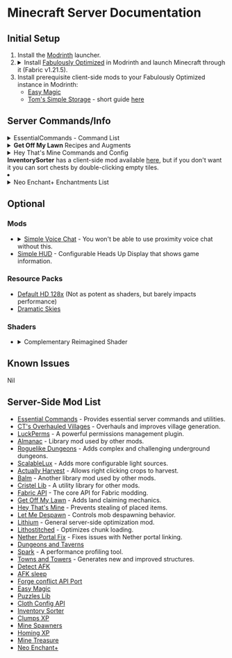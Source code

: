 # Minecraft Server Documentation

## Initial Setup

<ol>
  <li>Install the <a href="https://modrinth.com/app">Modrinth</a> launcher.</li>
  <li>
    <details>
      <summary>Install <a href="https://modrinth.com/modpack/fabulously-optimized?version=1.21.5#download">Fabulously Optimized</a> in Modrinth and launch Minecraft through it (Fabric v1.21.5).</summary>
      <ul>
        <li><b>Fabulously Optimized</b> is a modpack whose name speaks for itself; It can 10x your FPS, mine went from ~150 to sometimes 1300+ fps.</li>
        <li>See FPS in image below:</li>
        <li><img src="https://github.com/user-attachments/assets/81eeada7-3107-443e-b296-6e36af6c2825" width="750"/></li>
      </ul>
    </details>
  </li>
  <li>Install prerequisite client-side mods to your Fabulously Optimized instance in Modrinth:
    <ul>
      <li><a href="https://modrinth.com/mod/easy-magic?version=1.21.5&loader=fabric">Easy Magic</a></li>
      <li><a href="https://modrinth.com/mod/toms-storage?version=1.21.5&loader=fabric#download">Tom's Simple Storage</a> - short guide <a href="https://youtu.be/nW5ElcWiC3c">here</a></li>
    </ul>
  </li>
</ol>

## Server Commands/Info
<details>
  <summary>EssentialCommands - Command List</summary>
  <h2>Commands</h2>
  <p>All of these commands support automatic tab completion using Minecraft's new commands system.</p>
  <p>See the <a href="https://github.com/John-Paul-R/Essential-Commands/wiki/List-of-Commands-&-Permissions">full List of Commands &amp; Permissions</a>.</p>
  <h3>Spawn</h3>
  <ul>
    <li>/spawn</li>
    <li>/spawn set</li>
  </ul>
  <h3>Teleport requests</h3>
  <ul>
    <li>/tpa &lt;target-player&gt;</li>
    <li>/tpahere &lt;target-player&gt;</li>
    <li>/tpaccept &lt;target-player&gt;</li>
    <li>/tpdeny &lt;target-player&gt;</li>
  </ul>
  <h3>Player Homes</h3>
  <ul>
    <li>/home set &lt;home-name&gt;</li>
    <li>/home tp &lt;home-name&gt;</li>
    <li>/home delete &lt;home-name&gt;</li>
    <li>/home list</li>
  </ul>
  <h3>Warps</h3>
  <ul>
    <li>/warp set &lt;warp-name&gt;</li>
    <li>/warp tp &lt;warp-name&gt;</li>
    <li>/warp delete &lt;warp-name&gt;</li>
    <li>/warp list</li>
  </ul>
  <h3>Back</h3>
  <ul>
    <li>/back</li>
  </ul>
  <p>Want to teleport to where you died? Enable <code>allow_back_on_death</code> in the <a href="config-docs">config</a>.</p>
  <h3>Nickname</h3>
  <ul>
    <li>/nickname set &lt;nickname&gt;</li>
    <li>/nickname clear</li>
    <li>/nickname reveal &lt;nickname&gt;</li>
  </ul>
  <h3>Random Teleport (/wild equivalent)</h3>
  <ul>
    <li>/randomteleport</li>
    <li>/rtp</li>
  </ul>
  <h3>Workbench</h3>
  <ul>
    <li>/workbench</li>
    <li>/anvil</li>
    <li>/enderchest</li>
    <li>/stonecutter</li>
    <li>/grindstone</li>
    <li>/wastebin</li>
  </ul>
  <h3>Kitchen sink</h3>
  <ul>
    <li>/afk</li>
    <li>/fly</li>
    <li>/fly &lt;target-player&gt;</li>
    <li>/invuln</li>
    <li>/invuln &lt;target-player&gt;</li>
    <li>/top</li>
    <li>/day</li>
    <li>/gametime</li>
  </ul>
  <h3>Config</h3>
  <ul>
    <li>/essentialcommands config reload</li>
  </ul>
</details>
<details>
  <summary><b>Get Off My Lawn</b> Recipes and Augments</summary>
  <h1>Claim Anchors</h1>
  <h2>Makeshift Claim Anchor</h2>
  <img src="recipes/makeshift_claim_anchor.png" alt="Makeshift Claim Anchor Recipe"/>
  <h2>Reinforced Claim Anchor</h2>
  <img src="recipes/reinforced_claim_anchor.png" alt="Reinforced Claim Anchor Recipe"/>
  <h3>Upgrade</h3>
  <img src="recipes/reinforced_upgrade_kit.png" alt="Reinforced Upgrade Kit Recipe"/>
  <h2>Glistening Claim Anchor</h2>
  <img src="recipes/glistening_claim_anchor.png" alt="Glistening Claim Anchor Recipe"/>
  <h3>Upgrade</h3>
  <img src="recipes/glistening_upgrade_kit.png" alt="Glistening Upgrade Kit Recipe"/>
  <h2>Crystal Claim Anchor</h2>
  <img src="recipes/crystal_claim_anchor.png" alt="Crystal Claim Anchor Recipe"/>
  <h3>Upgrade</h3>
  <img src="recipes/crystal_upgrade_kit.png" alt="Crystal Upgrade Kit Recipe"/>
  <h2>Emeradic Claim Anchor</h2>
  <img src="recipes/emeradic_claim_anchor.png" alt="Emeradic Claim Anchor Recipe"/>
  <h3>Upgrade</h3>
  <img src="recipes/emeradic_upgrade_kit.png" alt="Emeradic Upgrade Kit Recipe"/>
  <h2>Withered Claim Anchor</h2>
  <img src="recipes/withered_claim_anchor.png" alt="Withered Claim Anchor Recipe"/>
  <h3>Upgrade</h3>
  <img src="recipes/withered_upgrade_kit.png" alt="Withered Upgrade Kit Recipe"/>
  <h1>Claim Augments</h1>
  <h2>Angelic Aura</h2>
  <img src="recipes/angelic_aura.png" alt="Angelic Aura Recipe"/>
  <h2>Chaos Zone</h2>
  <img src="recipes/chaos_zone.png" alt="Chaos Zone Recipe"/>
  <h2>Ender Binding</h2>
  <img src="recipes/ender_binding.png" alt="Ender Binding Recipe"/>
  <h2>Explosion Controller</h2>
  <img src="recipes/explosion_controller.png" alt="Explosion Controller Recipe"/>
  <h2>Force Field</h2>
  <img src="recipes/force_field.png" alt="Force Field Recipe"/>
  <h2>Greeter</h2>
  <img src="recipes/greeter.png" alt="Greeter Recipe"/>
  <h2>Heaven Wings</h2>
  <img src="recipes/heaven_wings.png" alt="Heaven Wings Recipe"/>
  <h2>Lake Spirit's Grace</h2>
  <img src="recipes/lake_spirit_grace.png" alt="Lake Spirit's Grace Recipe"/>
  <h2>PvP Arena</h2>
  <img src="recipes/pvp_arena.png" alt="PvP Arena Recipe"/>
  <h2>Village Core</h2>
  <img src="recipes/village_core.png" alt="Village Core Recipe"/>
  <h2>Withering Seal</h2>
  <img src="recipes/withering_seal.png" alt="Withering Seal Recipe"/>
  <h1>Others</h1>
  <h2>Goggles of (Claim) Revealing</h2>
  <img src="recipes/goggles.png" alt="Goggles Recipe"/>
</details>
<details>
  <summary>Hey That's Mine Commands and Config</summary>
  <h2>Using HTM</h2>
  <p>The mod has multiple commands which you can use on your containers</p>
  <h3>Flag</h3>
  <p><code>/htm flag</code>: Checks the flags of a specific container. Left click on the container after running this command to check</p>
  <p><code>/htm flag &lt;type&gt; &lt;value&gt;</code>: Left click a container to set the flag</p>
  <p>Permission node: <code>htm.command.flag</code></p>
  <h3>Set</h3>
  <p><code>/htm set PUBLIC</code>: Allows everyone to access the container</p>
  <p><code>/htm set PRIVATE</code>: Allows only the owner and those with permissions to access the container</p>
  <p><code>/htm set KEY</code>: Allows only those with a key to access the container</p>
  <p>Permission node: <code>htm.command.set</code></p>
  <h3>Trust</h3>
  <p><code>/htm trust &lt;player&gt; [global]</code>: Allows a player to access that container if private</p>
  <p>Permission node: <code>htm.command.trust</code></p>
  <h3>Untrust</h3>
  <p><code>/htm untrust &lt;player&gt; [global]</code>: Revokes a player's access to the container</p>
  <p>Permission node: <code>htm.command.trust</code></p>
  <h3>Remove</h3>
  <p><code>/htm remove</code>: Removes all protections from a container</p>
  <p>Permission node: <code>htm.command.remove</code></p>
  <h3>Transfer</h3>
  <p><code>/htm transfer &lt;player&gt;</code>: Transfers ownership to another player</p>
  <p>Permission node: <code>htm.command.transfer</code></p>
  <h3>Persist</h3>
  <p>Toggles persist mode, which allows you to continue executing the same action without typing the command again</p>
  <p><code>/htm persist</code></p>
  <p>Permission node: <code>htm.command.persist</code></p>
  <h3>Quiet</h3>
  <p>Toggles no message mode, which hides non-command messages like automatic protection creation and override.</p>
  <p><code>/htm quiet</code></p>
  <p>Permission node: <code>htm.command.quiet</code></p>
  <h3>Config</h3>
  <p><code>canTrustedPlayersBreakChests</code>: Toggles whether players trusted to a locked container can break the container (set to false by default meaning only the owner can break a locked container).</p>
  <p><code>defaultFlags</code>:</p>
  <ul>
    <li><code>hoppers</code>: Toggles whether hoppers can pull from locked containers by default (true by default meaning hoppers can pull from locked containers).</li>
  </ul>
  <p><code>autolockingContainers</code>: List of containers which will be set to PRIVATE by default (remove items in the list to make them set to public by default).</p>
  <h3>Additional permissions</h3>
  <p><code>htm.admin</code>: Allows unrestricted access to containers and other managerial permissions</p>
</details>
<b>InventorySorter</b> has a client-side mod available <a href="https://modrinth.com/mod/inventory-sorting?version=1.21.5">here</a>, but if you don't want it you can sort chests by double-clicking empty tiles.
</li>
<li>
  <details>
    <summary>Neo Enchant+ Enchantments List</summary>
    <h2>Neo Enchantments List</h2>
    <ul>
      <li>
        <strong>Armor</strong>:
        <ul>
          <li><strong>Fury</strong>: Decreases armor in percent and grants armor penetration and increased damage percentage on your hits.</li>
          <li><strong>Life+</strong>: Gives the player extra hearts.</li>
          <li><strong>Venom Protection</strong>: Provides protection against negative effects.</li>
        </ul>
      </li>
      <li>
        <strong>Helmet</strong>:
        <ul>
          <li><strong>Bright Vision</strong>: Gives night vision to the player.</li>
          <li><strong>Auto-Feed</strong>: Automatically feeds you every minute.</li>
          <li><strong>Voidless</strong>: If you fall into the void, you briefly gain a levitation effect.</li>
        </ul>
      </li>
      <li>
        <strong>Chestplate</strong>:
        <ul>
          <li><strong>Builder Arms</strong>: Allows you to place and break blocks from a longer distance.</li>
        </ul>
      </li>
      <li>
        <strong>Leggings</strong>:
        <ul>
          <li><strong>Fast Swim</strong>: Grants the player a dolphin Grace effect.</li>
          <li><strong>Leaping</strong>: Boosts the player.</li>
          <li><strong>Oversize</strong>: Increase entity size</li>
          <li><strong>Dwarfed</strong>: Decrease enity size</li>
        </ul>
      </li>
      <li>
        <strong>Boots</strong>:
        <ul>
          <li><strong>Step Assist</strong>: Allows you to walk up blocks more easily.</li>
          <li><strong>SkyWalk</strong>: Allows you to fly if there is a 4 blocks gap below your feet. To desced just crouch.</li>
          <li><strong>Lava Walker</strong>: Allows the player to walk on lava.</li>
          <li><strong>Agility</strong>: Increases player speed.</li>
        </ul>
      </li>
      <li>
        <strong>Elytra</strong>:
        <ul>
          <li><strong>Armored</strong>: For elytra, reduce the damage taken.</li>
        </ul>
      </li>
      <li>
        <strong>Sword</strong>:
        <ul>
          <li><strong>Reach</strong>: Increase the range of your attack.</li>
          <li><strong>XpBoost</strong>: Gain additional experience from killing mobs.</li>
          <li><strong>Life Steal</strong>: Drains health from the target and transfers it to the player.</li>
          <li><strong>Poison Aspect</strong>: Poisons the mob upon hitting it.</li>
          <li><strong>Fear</strong>: When you hit a creeper, increase delays their explosion by 12.5 seconds.</li>
          <li><strong>Pull</strong> Allows you to retrieve a mob egg with a small probability when you kill a monster.</li>
        </ul>
      </li>
      <li>
        <strong>Mace</strong>:
        <ul>
          <li><strong>Striker</strong>: On mace, have a small chance to call the thunder, if the weather is stormy, the thunder will strike the mob at each hit and work also on lighting_rod. Also you are immune to damage thunder.</li>
          <li><strong>Wind Propulsion</strong> When you striking with your mace the ground, you cause an explosion that sends you into the air, designed to be used in combination with "Wind Burst".</li>
      </li>
      <li>
        <strong>Tools</strong>:
        <ul>
          <li><strong>Auto-Smelt</strong>: Automatically smelts items.</li>
        </ul>
      </li>
      <li>
        <strong>Axe</strong>:
        <ul>
          <li><strong>Timber</strong>: Cut down a tree with one strike.</li>
        </ul>
      </li>
      <li>
        <strong>Pickaxe</strong>:
        <ul>
          <li><strong>Bedrock Breaker</strong>: Allows you to break bedrock, but consumes 200 durability per block.</li>
          <li><strong>VeinMiner</strong>: If you break a mineral block, all surrounding minerals also break.</li>
          <li><strong>Spawner Touch</strong>: Allows your pickaxe to retrieve spawners.</li>
        </ul>
      </li>
      <li>
        <strong>Hoe</strong>:
        <ul>
          <li><strong>Scyther</strong>: Allows you to transform dirt in farmland in x by z surface depending enchantment levels</li>
        </ul>
      </li>
      <li>
        <strong>Bow</strong>:
        <ul>
          <li><strong>Explosive Arrow</strong>: When arrow hit a block, create an explosion, the entity take damage.</li>
          <li><strong>Accuracy Shot</strong>: Arrows fly straight.</li>
          <li><strong>Breezing Arrow</strong>: (Bow and Crossbow) Causes a repulsion effect and sends the hit target into the air. If arrows miss, it causes a repulsion effect on the ground.</li>
        </ul>
      </li>
    </ul>
  </details>
</li>

## Optional

### Mods

<ul>
  <li>
    <details>
      <summary><a href="https://modrinth.com/plugin/simple-voice-chat">Simple Voice Chat</a> - You won't be able to use proximity voice chat without this.</summary>
      <ul>
        <li>Try downloading it with the Modrith client first, but it's likely you won't be able to add it to your <b>"Fabulously Optimized"</b> instance.</li>
        <li>To download it manually, use <a href="https://modrinth.com/plugin/simple-voice-chat?version=1.21.5&loader=fabric">this link</a>.</li>
        <li>Then, place it inside your <b>"Fabulously Optimized"</b> instance's mod folder.</li>
        <ul>
          <li>(Windows) <code>%APPDATA%\ModrinthApp\profiles\Fabulously Optimized\mods</code></li>
          <li>(Linux) <code>~/.local/share/ModrinthApp/profiles/Fabulously\ Optimized/mods</code></li>
        </ul>
        <li>Once you've loaded it in-game:</li>
        <ul>
          <li>Press <code>v</code> (default) to access SVC's settings, make sure you select the correct input and output devices.</li>
          <li>Type <code>/voicechat</code> to see it's commands (<code>/voicechat invite &lt;PLAYERNAME&gt;</code> is the most relevant).</li>
        </ul>
      </ul>
    </details>
  </li>
  <li><a href="https://modrinth.com/mod/simplehud">Simple HUD</a> - Configurable Heads Up Display that shows game information.</li>
</ul>

### Resource Packs

<ul>
  <li><a href="https://modrinth.com/resourcepack/default-hd-128x/versions">Default HD 128x</a> (Not as potent as shaders, but barely impacts performance)</li>
  <li><a href="https://modrinth.com/resourcepack/dramatic-skys">Dramatic Skies</a></li>
</ul>

### Shaders

<ul>
  <li>
    <details>
      <summary>Complementary Reimagined Shader</summary>
      <ul>
        <li><a href="https://modrinth.com/shader/complementary-reimagined">Complementary Reimagined</a></li>
        <li>Sample images:
          <ul>
            <li><img src="https://github.com/user-attachments/assets/def189a6-9266-443c-bbff-40cb64df262c" alt="image"/></li>
            <li><img src="https://github.com/user-attachments/assets/4c0afb55-40e1-4987-bc3c-048f948477f6" alt="image"/></li>
          </ul>
        </li>
      </ul>
    </details>
  </li>
</ul>

## Known Issues

Nil

## Server-Side Mod List
- [Essential Commands](https://github.com/John-Paul-R/Essential-Commands/) - Provides essential server commands and utilities.
- [CT's Overhauled Villages](https://modrinth.com/mod/ct-overhaul-village) - Overhauls and improves village generation.
- [LuckPerms](https://modrinth.com/plugin/luckperms) - A powerful permissions management plugin.
- [Almanac](https://modrinth.com/mod/almanac) - Library mod used by other mods.
- [Roguelike Dungeons](https://modrinth.com/mod/roguelikedungeons) - Adds complex and challenging underground dungeons.
- [ScalableLux](https://modrinth.com/mod/scalablelux) - Adds more configurable light sources.
- [Actually Harvest](https://modrinth.com/mod/actually-harvest) - Allows right clicking crops to harvest.
- [Balm](https://modrinth.com/mod/balm) - Another library mod used by other mods.
- [Cristel Lib](https://modrinth.com/mod/cristel-l55) - A utility library for other mods.
- [Fabric API](https://modrinth.com/mod/fabric-api) - The core API for Fabric modding.
- [Get Off My Lawn](https://modrinth.com/mod/goml-reserved) - Adds land claiming mechanics.
- [Hey That's Mine](https://modrinth.com/mod/htm) - Prevents stealing of placed items.
- [Let Me Despawn](https://modrinth.com/plugin/lmd) - Controls mob despawning behavior.
- [Lithium](https://modrinth.com/mod/lithium) - General server-side optimization mod.
- [Lithostitched](https://modrinth.com/mod/lithostitched) - Optimizes chunk loading.
- [Nether Portal Fix](https://modrinth.com/mod/netherportalfix) - Fixes issues with Nether portal linking.
- [Dungeons and Taverns](https://modrinth.com/datapack/dungeons-and-taverns)
- [Spark](https://modrinth.com/mod/spark) - A performance profiling tool.
- [Towns and Towers](https://modrinth.com/mod/towns-and-towers) - Generates new and improved structures.
- [Detect AFK](https://modrinth.com/datapack/detect-afk)
- [AFK sleep](https://modrinth.com/datapack/afk-sleep)
- [Forge conflict API Port](https://modrinth.com/mod/forge-config-api-port)
- [Easy Magic](https://modrinth.com/mod/easy-magic)
- [Puzzles Lib](https://modrinth.com/mod/puzzles-lib)
- [Cloth Config API](https://modrinth.com/mod/cloth-config)
- [Inventory Sorter](https://modrinth.com/mod/inventory-sorting)
- [Clumps XP](https://modrinth.com/mod/clumps)
- [Mine Spawners](https://modrinth.com/mod/mine-spawners)
- [Homing XP](https://modrinth.com/datapack/simple-homing-xp)
- [Mine Treasure](https://modrinth.com/datapack/mine-treasure)
- [Neo Enchant+](https://modrinth.com/datapack/neoenchant) 
